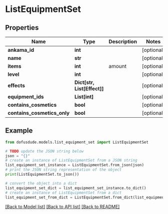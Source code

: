 # ListEquipmentSet


## Properties

Name | Type | Description | Notes
------------ | ------------- | ------------- | -------------
**ankama_id** | **int** |  | [optional] 
**name** | **str** |  | [optional] 
**items** | **int** | amount | [optional] 
**level** | **int** |  | [optional] 
**effects** | **Dict[str, List[Effect]]** |  | [optional] 
**equipment_ids** | **List[int]** |  | [optional] 
**contains_cosmetics** | **bool** |  | [optional] 
**contains_cosmetics_only** | **bool** |  | [optional] 

## Example

```python
from dofusdude.models.list_equipment_set import ListEquipmentSet

# TODO update the JSON string below
json = "{}"
# create an instance of ListEquipmentSet from a JSON string
list_equipment_set_instance = ListEquipmentSet.from_json(json)
# print the JSON string representation of the object
print(ListEquipmentSet.to_json())

# convert the object into a dict
list_equipment_set_dict = list_equipment_set_instance.to_dict()
# create an instance of ListEquipmentSet from a dict
list_equipment_set_from_dict = ListEquipmentSet.from_dict(list_equipment_set_dict)
```
[[Back to Model list]](../README.md#documentation-for-models) [[Back to API list]](../README.md#documentation-for-api-endpoints) [[Back to README]](../README.md)


